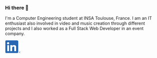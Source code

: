 ### Hi there 👋

I'm a Computer Engineering student at INSA Toulouse, France. I am an IT enthusiast also involved in video and music creation through different projects and I also worked as a Full Stack Web Developer in an event company.
<p class="socials">
    <a href="https://www.linkedin.com/in/romain-monier/" target="_blank"><img src="img/social/linkedin.png" alt="LINKEDIN"></a>
</p>
